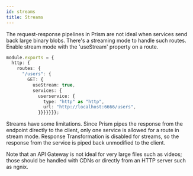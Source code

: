 ```yaml
---
id: streams
title: Streams
---
```


The request-response pipelines in Prism are not ideal when services send back large binary blobs. There's a streaming mode to handle such routes. Enable stream mode with the 'useStream' property on a route.

```ts
module.exports = {
  http: {
    routes: {
      "/users": {
        GET: {
          useStream: true,
          services: {
            userservice: {
              type: "http" as "http",
              url: "http://localhost:6666/users",
            }}}}}}};
```

Streams have some limitations. Since Prism pipes the response from the endpoint directly to the client, only one service is allowed for a route in stream mode. Response Transformation is disabled for streams, so the response from the service is piped back unmodified to the client.

Note that an API Gateway is not ideal for very large files such as videos; those should be handled with CDNs or directly from an HTTP server such as ngnix.